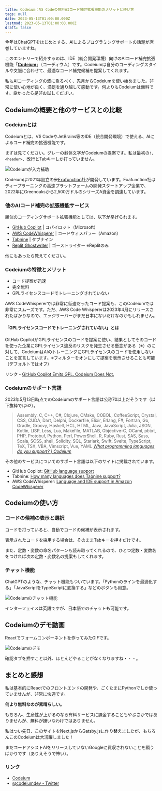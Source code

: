```yaml
---
title: Codeium：VS Codeの無料AIコード補完拡張機能のメリットと使い方
tags: null
date: 2023-05-13T01:00:00.000Z
lastmod: 2023-05-13T01:00:00.000Z
draft: false
---
```


今年はChatGPTをはじめとする、AIによるプログラミングサポートの話題が席巻していますね。

このエントリーで紹介するのは、IDE（統合開発環境）向けのAIコード補完拡張機能「[**Codeium**](https://codeium.com/)」（コーディウム）です。Codeiumは自分のコーディングスタイルや文脈に合わせて、最適なコード補完候補を提案してくれます。

私もAIコーディングの波に乗るべく、先月からCodeiumを使い始めました。非常に使い心地が良く、満足を通り越して感動です。何よりもCodeiumは無料です。良かったら是非お試しください。

## Codeiumの概要と他のサービスとの比較

### Codeiumとは

Codeiumとは、VS CodeやJetBrains等のIDE（統合開発環境）で使える、AIによるコード補完の拡張機能です。

まずは見てください。グレーの斜体文字がCodeiumの提案です。私は最初の`!`、`<header>`、改行とTabキーしか打っていません。

![Codeiumが入力補助](../../../images/codeium01.gif)

Codeiumは2021年設立の米[Exafunction](https://exafunction.com/)社が開発しています。Exafunction社はディープラーニングの高速プラットフォームの開発スタートアップ企業で、2022年にGreenoaksから2,500万ドルのシリーズA資金を調達しています。

### 他のAIコード補完の拡張機能サービス

類似のコーディングサポート拡張機能としては、以下が挙げられます。

- [GitHub Copilot](https://github.com/features/copilot/) | コパイロット（Microsoft）
- [AWS CodeWhisperer](https://aws.amazon.com/jp/codewhisperer/) | コードウィスパラー（Amazon）
- [Tabnine](https://www.tabnine.com/) | タブナイン
- [Replit Ghostwriter](https://replit.com/site/ghostwriter) | ゴーストライター ※Replitのみ

他にもあったら教えてください。

### Codeiumの特徴とメリット

- コード提案が迅速
- 完全無料
- GPLライセンスコードでトレーニングされていない

AWS CodeWhispererでは非常に低速だったコード提案も、このCodeiumでは非常にスムーズです。ただ、AWS Code Whispererは2023年4月にリリースされたばかりなので、エッジサーバーがまだ日本にないだけなのかもしれません。

#### 「GPLライセンスコードでトレーニングされていない」とは

GitHub CopilotがGPLライセンスのコードを提案に使い、結果としてそのコードを使った企業にGPLライセンス違反のリスクを発生させる懸念がある（※）のに対して、CodeiumはAIのトレーニングにGPLライセンスのコードを使用しないことを宣言しています。※フィルターをオンにして提案を表示させることも可能（デフォルトではオフ）

リンク - [GitHub Copilot Emits GPL. Codeium Does Not.](https://codeium.com/blog/copilot-trains-on-gpl-codeium-does-not)

### Codeiumのサポート言語

2023年5月13日時点でのCodeiumのサポート言語は公称70以上だそうです（以下抜粋では62）。

> Assembly, C, C++, C#, Clojure, CMake, COBOL, CoffeeScript, Crystal, CSS, CUDA, Dart, Delphi, Dockerfile, Elixir, Erlang, F#, Fortran, Go, Gradle, Groovy, Haskell, HCL, HTML, Java, JavaScript, Julia, JSON, Kotlin, LISP, Less, Lua, Makefile, MATLAB, Objective-C, OCaml, pbtxt, PHP, Protobuf, Python, Perl, PowerShell, R, Ruby, Rust, SAS, Sass, Scala, SCSS, shell, Solidity, SQL, Starlark, Swift, Svelte, TypeScript, TeX, TSX, VBA, Vimscript, Vue, YAML
> <cite>[What programming languages do you support? | Codeium](https://codeium.com/faq)</cite>

その他のサービスについてのサポート言語は以下のサイトに掲載されています。

- GitHub Copilot: [GitHub language support](https://docs.github.com/en/enterprise-cloud@latest/get-started/learning-about-github/github-language-support)
- Tabnine: [How many languages does Tabnine support?](https://support.tabnine.com/hc/en-us/articles/5755707074961-How-many-languages-does-Tabnine-support-)
- AWS CodeWhisperer: [Language and IDE support in Amazon CodeWhisperer](https://docs.aws.amazon.com/codewhisperer/latest/userguide/language-ide-support.html#language-support)

## Codeiumの使い方

### コードの候補の表示と選択

コードを打っていると、自動でコードの候補が表示されます。

表示されたコードを採用する場合は、そのままTabキーを押すだけです。

また、定数・変数の命名パターンも読み取ってくれるので、ひとつ定数・変数名をつければ次の定数・変数名の提案もしてくれます。

### チャット機能

ChatGPTのような、チャット機能もついています。「Pythonのラインを最適化する」「JavaScriptをTypeScriptに変換する」などのボタンも用意。

![Codeiumのチャット機能](../../../images/codeium02.png)

インターフェイスは英語ですが、日本語でのチャットも可能です。

## Codeiumのデモ動画

Reactでフォームコンポーネントを作ってみたGIFです。

![Codeiumのデモ](../../../images/codeium03.gif)

確認タブを押すこと以外、ほとんどやることがなくなりますね・・・。

## まとめと感想

私は基本的にReactでのフロントエンドの開発や、ごくたまにPythonでしか使っていませんが、非常に快適です。

**何より無料なのが素晴らしい。**

もちろん、生産性が上がるのなら有料サービスに課金することもやぶさかではありませんが、無料が嫌いなわけではありません。

私はつい先日、このサイトをNext.jsからGatsby.jsに作り替えましたが、もちろんこのCodeiumは大活躍しました！

まだコードアシストAIをリリースしていないGoogleに買収されないことを願うばかりです（ありえそうで怖い）。

### リンク

- [Codeium](https://codeium.com/)
- [@codeiumdev - Twitter](https://twitter.com/codeiumdev)
